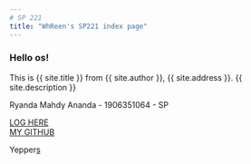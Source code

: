 ```yaml
---
# SP 221
title: "WhReen's SP221 index page" 
---
```


### Hello os!

This is {{ site.title }} from {{ site.author }}, {{ site.address }}.
{{ site.description }}

Ryanda Mahdy Ananda - 1906351064 - SP

[LOG HERE](https://raw.githubusercontent.com/WhReen/sp221/master/TXT/mylog.txt)<br>
[MY GITHUB](https://github.com/WhReen/sp221)<br>

Yepper[s](https://www.google.com/search?q=yeppers)
